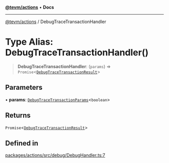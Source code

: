 [**@tevm/actions**](../README.md) • **Docs**

***

[@tevm/actions](../globals.md) / DebugTraceTransactionHandler

# Type Alias: DebugTraceTransactionHandler()

> **DebugTraceTransactionHandler**: (`params`) => `Promise`\<[`DebugTraceTransactionResult`](DebugTraceTransactionResult.md)\>

## Parameters

• **params**: [`DebugTraceTransactionParams`](DebugTraceTransactionParams.md)\<`boolean`\>

## Returns

`Promise`\<[`DebugTraceTransactionResult`](DebugTraceTransactionResult.md)\>

## Defined in

[packages/actions/src/debug/DebugHandler.ts:7](https://github.com/evmts/tevm-monorepo/blob/main/packages/actions/src/debug/DebugHandler.ts#L7)
